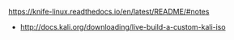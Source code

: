 https://knife-linux.readthedocs.io/en/latest/README/#notes
- http://docs.kali.org/downloading/live-build-a-custom-kali-iso